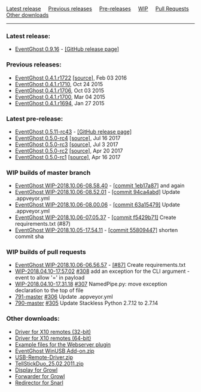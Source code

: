 [Latest release](#release) &nbsp;&nbsp;&nbsp; [Previous releases](#previous) &nbsp;&nbsp;&nbsp; [Pre-releases](#prerelease) &nbsp;&nbsp;&nbsp; [WIP](#wip_master) &nbsp;&nbsp;&nbsp; [Pull Requests](#wip_pr) &nbsp;&nbsp;&nbsp; [Other downloads](#other)
 
 ---

<a name="release"></a>
### Latest release:

[//]: # (BEGIN release)
* [EventGhost 0.9.16](https://ci.appveyor.com/api/buildjobs/uc35khgxcuoic24b/artifacts/_build/output/EventGhost_0.9.16_Setup.exe) - [[GitHub release page]](https://github.com/topic2k/EventGhost/releases/tag/v0.9.16)

[//]: # (END release)


<a name="previous"></a>
### Previous releases:

[//]: # (BEGIN previous)
*   [EventGhost 0.4.1.r1722](EventGhost_0.4.1.r1722_Setup.exe) [[source]](EventGhost_0.4.1.r1722_Source.zip), Feb 03 2016
*   [EventGhost 0.4.1.r1710](http://eventghost.net/downloads/EventGhost_0.4.1.r1710_Setup.exe), Oct 24 2015
*   [EventGhost 0.4.1.r1706](http://eventghost.net/downloads/EventGhost_0.4.1.r1706_Setup.exe), Oct 03 2015
*   [EventGhost 0.4.1.r1700](http://eventghost.net/downloads/EventGhost_0.4.1.r1700_Setup.exe), Mar 04 2015
*   [EventGhost 0.4.1.r1694](http://eventghost.net/downloads/EventGhost_0.4.1.r1694_Setup.exe), Jan 27 2015

[//]: # (END previous)


<a name="prerelease"></a>
### Latest pre-release:

[//]: # (BEGIN prerelease)
* [EventGhost 0.5.11-rc43](https://ci.appveyor.com/api/buildjobs/nkx1g3g4d8da1wxj/artifacts/_build/output/EventGhost_0.5.11-rc43_Setup.exe) - [[GitHub release page]](https://github.com/topic2k/EventGhost/releases/tag/v0.5.11-rc43)
*   [EventGhost 0.5.0-rc4](https://github.com/EventGhost/EventGhost/releases/download/v0.5.0-rc4/EventGhost_0.5.0-rc4_Setup.exe) [[source]](https://github.com/EventGhost/EventGhost/archive/v0.5.0-rc4.zip), Jul 16 2017
*   [EventGhost 0.5.0-rc3](https://github.com/EventGhost/EventGhost/releases/download/v0.5.0-rc3/EventGhost_0.5.0-rc3_Setup.exe) [[source]](https://github.com/EventGhost/EventGhost/archive/v0.5.0-rc3.zip), Jul 3 2017
*   [EventGhost 0.5.0-rc2](https://github.com/EventGhost/EventGhost/releases/download/v0.5.0-rc2/EventGhost_0.5.0-rc2_Setup.exe) [[source]](https://github.com/EventGhost/EventGhost/archive/v0.5.0-rc2.zip), Apr 20 2017
*   [EventGhost 0.5.0-rc1](https://github.com/EventGhost/EventGhost/releases/download/v0.5.0-rc1/EventGhost_0.5.0-rc1_Setup.exe) [[source]](https://github.com/EventGhost/EventGhost/archive/v0.5.0-rc1.zip), Apr 16 2017

[//]: # (END prerelease)


<a name="wip_master"></a>
### WIP builds of master branch

[//]: # (BEGIN wip_master)
* [EventGhost WIP-2018.10.06-08.58.40](https://ci.appveyor.com/api/buildjobs/jqok5hck3cf23mk9/artifacts/_build/output/EventGhost_WIP-2018.10.06-08.58.40_Setup.exe) - [[commit 1eb17a87]](https://github.com/topic2k/EventGhost/EventGhost/commit/1eb17a873cc706d86f3b2f73353afb74c86b1f86) and again
* [EventGhost WIP-2018.10.06-08.52.01](https://ci.appveyor.com/api/buildjobs/4b2ycu67aplsinke/artifacts/_build/output/EventGhost_WIP-2018.10.06-08.52.01_Setup.exe) - [[commit 94ca4abd]](https://github.com/topic2k/EventGhost/commit/94ca4abdaef01c7d22762b284feb89da080855e0) Update .appveyor.yml
* [EventGhost WIP-2018.10.06-08.00.06](https://ci.appveyor.com/api/buildjobs/l44elgfet2cyfsyp/artifacts/_build/output/EventGhost_WIP-2018.10.06-08.00.06_Setup.exe) - [[commit 63a15479]](https://github.com/topic2k/EventGhost/commit/63a154798b5c701c5d381f835d5142b82a227087) Update .appveyor.yml
* [EventGhost WIP-2018.10.06-07.05.37](https://ci.appveyor.com/api/buildjobs/4eunyoeb4klq74px/artifacts/_build/output/EventGhost_WIP-2018.10.06-07.05.37_Setup.exe) - [[commit f5429b71]](https://github.com/topic2k/EventGhost/commit/f5429b71f34d409db6bbedbd49a1d8bad2fe4475) Create requirements.txt (#87)
* [EventGhost WIP-2018.10.05-17.54.11](https://ci.appveyor.com/api/buildjobs/m43wbsa6hb4yov7i/artifacts/_build/output/EventGhost_WIP-2018.10.05-17.54.11_Setup.exe) - [[commit 55809447]](https://github.com/topic2k/EventGhost/commit/558094479af28473bf4644c57cd3ba55ce764d9f) shorten commit sha

[//]: # (END wip_master)


<a name="wip_pr"></a>
### WIP builds of pull requests

[//]: # (BEGIN wip_pr)
* [EventGhost WIP-2018.10.06-06.56.57](https://ci.appveyor.com/api/buildjobs/d94obl7n14jvyd2n/artifacts/_build/output/EventGhost_WIP-2018.10.06-06.56.57_Setup.exe) - [[#87]](https://github.com/topic2k/EventGhost/pull/87) Create requirements.txt
* [WIP-2018.04.10-17.57.02](https://ci.appveyor.com/api/buildjobs/7aovd89mhbwo80um/artifacts/_build/output/EventGhost_WIP-2018.04.10-17.57.02_Setup.exe) [#308](https://github.com/topic2k/EventGhost/pull/308) add an exception for the CLI argument -event to allow '=' in payload
* [WIP-2018.04.10-17.31.18](https://ci.appveyor.com/api/buildjobs/exo7n7fbtib6fxo5/artifacts/_build/output/EventGhost_WIP-2018.04.10-17.31.18_Setup.exe) [#307](https://github.com/topic2k/EventGhost/pull/307) NamedPipe.py: move exception declaration to the top of file
* [791-master](https://ci.appveyor.com/api/buildjobs/qavo6fq423et77a5/artifacts/_build/output/EventGhost_WIP-2018.03.08-17.08.31_Setup.exe) [#306](https://github.com/topic2k/EventGhost/pull/306) Update .appveyor.yml
* [790-master](https://ci.appveyor.com/api/buildjobs/521po9302drtsef2/artifacts/_build/output/EventGhost_WIP-2018.03.06-12.42.04_Setup.exe) [#305](https://github.com/topic2k/EventGhost/pull/305) Update Stackless Python 2.7.12 to 2.7.14

[//]: # (END wip_pr)


<a name="other"></a>
### Other downloads:

*   [Driver for X10 remotes (32-bit)](http://eventghost.net/downloads/x10drivers_x86.exe)
*   [Driver for X10 remotes (64-bit)](http://eventghost.net/downloads/x10drivers_x64.exe)
*   [Example files for the Webserver plugin](http://eventghost.net/downloads/Webserver_Demo.zip)
*   [EventGhost WinUSB Add-on.zip](http://eventghost.net/downloads/EventGhost_WinUSB_Add-on.zip)
*   [USB-Remote-Driver.zip](http://eventghost.net/downloads/USB-Remote-Driver.zip)
*   [TellStickDuo_25.02.2011.zip](http://eventghost.net/downloads/TellStickDuo_25.02.2011.zip)
*   [Display for Growl](http://eventghost.net/downloads/EventGhost_Display_v1.1.zip)
*   [Forwarder for Growl](http://eventghost.net/downloads/EventGhost_Forwarder.zip)
*   [Redirector for Snarl](http://eventghost.net/downloads/EG_SnarlRedirector_Setup.exe)
